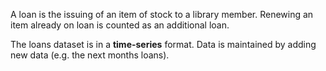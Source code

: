 A loan is the issuing of an item of stock to a library member. Renewing an item already on loan is counted as an additional loan.

The loans dataset is in a **time-series** format. Data is maintained by adding new data (e.g. the next months loans).
